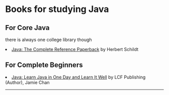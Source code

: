 # Books for studying Java
## For Core Java
there is always one college library though
<li><a href="http://iiti.ac.in/people/~tanimad/JavaTheCompleteReference.pdf">Java: The Complete Reference Paperback</a> by Herbert Schildt </li>

## For Complete Beginners
<li><a href="https://www.amazon.in/Java-Beginners-Hands-Project-Project-ebook/dp/B01LZOCVN9">Java: Learn Java in One Day and Learn It Well</a> 
by LCF Publishing (Author), Jamie Chan </li>
<hr>
